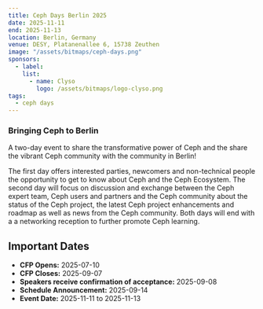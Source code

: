 ```yaml
---
title: Ceph Days Berlin 2025
date: 2025-11-11
end: 2025-11-13
location: Berlin, Germany
venue: DESY, Platanenallee 6, 15738 Zeuthen
image: "/assets/bitmaps/ceph-days.png"
sponsors:
  - label:
    list:
      - name: Clyso
        logo: /assets/bitmaps/logo-clyso.png
tags:
  - ceph days
---
```


### Bringing Ceph to Berlin

A two-day event to share the transformative power of Ceph and the
share the vibrant Ceph community with the community in Berlin!

The first day offers interested parties, newcomers and non-technical people the opportunity to get to know about Ceph and the Ceph Ecosystem.
The second day will focus on discussion and exchange between the Ceph expert team, Ceph users and partners and the Ceph community
about the status of the Ceph project, the latest Ceph
project enhancements and roadmap as well as news from the Ceph community.
Both days will end with a
a networking reception to further promote Ceph learning.

## Important Dates

- **CFP Opens:** 2025-07-10
- **CFP Closes:** 2025-09-07
- **Speakers receive confirmation of acceptance:** 2025-09-08
- **Schedule Announcement:** 2025-09-14
- **Event Date:** 2025-11-11 to 2025-11-13
